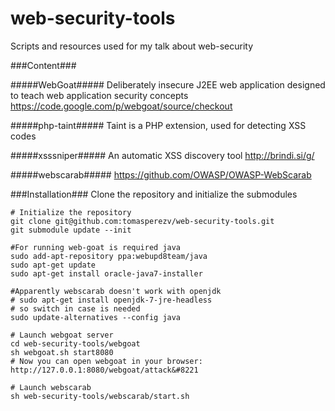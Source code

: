 web-security-tools
==================

Scripts and resources used for my talk about web-security

###Content###

#####WebGoat#####
Deliberately insecure J2EE web application designed to teach web application security concepts
https://code.google.com/p/webgoat/source/checkout

#####php-taint#####
Taint is a PHP extension, used for detecting XSS codes

#####xsssniper#####
An automatic XSS discovery tool http://brindi.si/g/

#####webscarab#####
https://github.com/OWASP/OWASP-WebScarab

###Installation###
Clone the repository and initialize the submodules

```
# Initialize the repository
git clone git@github.com:tomasperezv/web-security-tools.git
git submodule update --init

#For running web-goat is required java
sudo add-apt-repository ppa:webupd8team/java
sudo apt-get update
sudo apt-get install oracle-java7-installer

#Apparently webscarab doesn't work with openjdk
# sudo apt-get install openjdk-7-jre-headless
# so switch in case is needed
sudo update-alternatives --config java

# Launch webgoat server
cd web-security-tools/webgoat
sh webgoat.sh start8080
# Now you can open webgoat in your browser: http://127.0.0.1:8080/webgoat/attack&#8221

# Launch webscarab
sh web-security-tools/webscarab/start.sh
```
